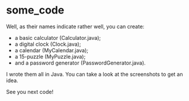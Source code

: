 # some_code
Well, as their names indicate rather well, you can create:
- a basic calculator (Calculator.java);
- a digital clock (Clock.java);
- a calendar (MyCalendar.java);
- a 15-puzzle (MyPuzzle.java);
- and a password generator (PasswordGenerator.java).

I wrote them all in Java. You can take a look at the screenshots to get an idea.

See you next code!
